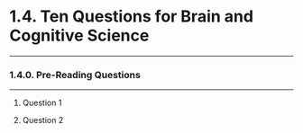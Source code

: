 # 1.4. Ten Questions for Brain and Cognitive Science

---
### 1.4.0. Pre-Reading Questions

---
1.  Question 1

2.  Question 2
